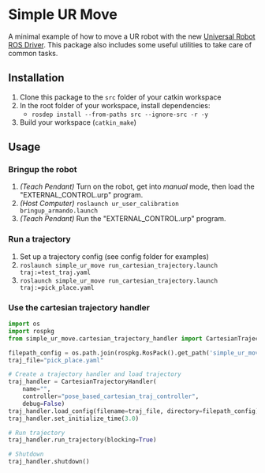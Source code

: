 # Simple UR Move
A minimal example of how to move a UR robot with the new [Universal Robot ROS Driver](https://github.com/UniversalRobots/Universal_Robots_ROS_Driver). This package also includes some useful utilities to take care of common tasks.


## Installation
1. Clone this package to the `src` folder of your catkin workspace
2. In the root folder of your workspace, install dependencies:
    - `rosdep install --from-paths src --ignore-src -r -y`
3. Build your workspace (`catkin_make`)


## Usage

### Bringup the robot
1. _(Teach Pendant)_ Turn on the robot, get into _manual_ mode, then load the "EXTERNAL_CONTROL.urp" program.
2. _(Host Computer)_ `roslaunch ur_user_calibration bringup_armando.launch`
3. _(Teach Pendant)_ Run the "EXTERNAL_CONTROL.urp" program.

### Run a trajectory
1. Set up a trajectory config (see config folder for examples)
2. `roslaunch simple_ur_move run_cartesian_trajectory.launch traj:=test_traj.yaml`
2. `roslaunch simple_ur_move run_cartesian_trajectory.launch traj:=pick_place.yaml`

### Use the cartesian trajectory handler
```python
import os
import rospkg
from simple_ur_move.cartesian_trajectory_handler import CartesianTrajectoryHandler

filepath_config = os.path.join(rospkg.RosPack().get_path('simple_ur_move'), 'config')
traj_file="pick_place.yaml"

# Create a trajectory handler and load trajectory
traj_handler = CartesianTrajectoryHandler(
    name="",
    controller="pose_based_cartesian_traj_controller",
    debug=False)
traj_handler.load_config(filename=traj_file, directory=filepath_config)
traj_handler.set_initialize_time(3.0)

# Run trajectory
traj_handler.run_trajectory(blocking=True)

# Shutdown
traj_handler.shutdown()
```